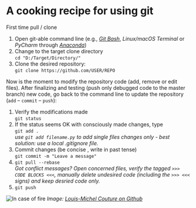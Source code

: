 # A cooking recipe for using git

First time pull / clone
1. Open git-able command line (e.g., [*Git Bash*](https://git-scm.com/), *Linux/macOS* *Terminal* or *PyCharm* through [*Anaconda*](https://www.anaconda.com/distribution/))
2. Change to the target clone directory <br>`cd "D:/Target/Directory/"`
3. Clone the desired repository:<br>`git clone https://github.com/USER/REPO`

Now is the moment to modify the repository code (add, remove or edit files). After finalizing and testing (push only debugged code to the master branch) new code, go back to the command line to update the repository (`add` – `commit` – `push`):

1. Verify the modifications made <br> `git status`
1. If the status seems OK with consciously made changes, type <br>`git add .`<br>
	*use `git add filename.py` to add single files changes only - best solution: use a local .gitignore file.*
1. Commit changes (be concise , write in past tense)<br>`git commit -m "Leave a message"`
1. `git pull --rebase` <br>*Got conflict messages? Open concerned files, verify the tagged `>>> CODE BLOCKS <<<`, manually delete undesired code (including the `>>> <<<` signs) and keep desried code only.*
1. `git push`

![In case of fire](https://github.com/louim/in-case-of-fire/blob/master/in_case_of_fire.png?raw=true)
*Image: [Louis-Michel Couture on Github](https://github.com/louim/in-case-of-fire/)*
